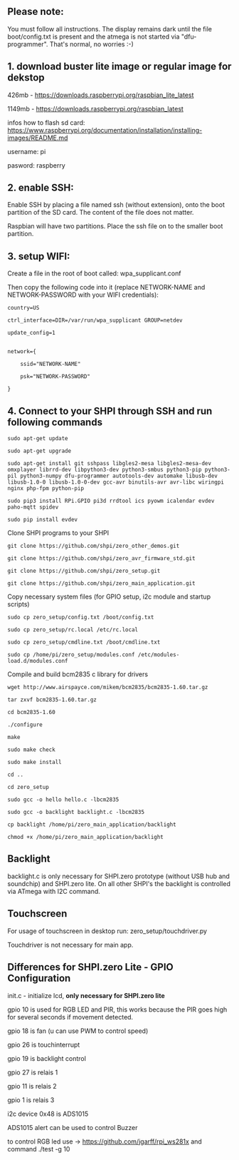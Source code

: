 ## Please note:


You must follow all instructions. The display remains dark until the file boot/config.txt is present
and the atmega is not started via "dfu-programmer". That's normal, no worries :-)


## 1. download buster lite image or regular image for dekstop

426mb  - https://downloads.raspberrypi.org/raspbian_lite_latest

1149mb -  https://downloads.raspberrypi.org/raspbian_latest


infos how to flash sd card: https://www.raspberrypi.org/documentation/installation/installing-images/README.md


username: pi

pasword: raspberry


## 2. enable SSH:

Enable SSH by placing a file named ssh (without extension), onto the boot partition of the SD card. The content of the file does not matter.

Raspbian will have two partitions. Place the ssh file on to the smaller boot partition.




## 3. setup WIFI:

Create a file in the root of boot called: wpa_supplicant.conf

Then copy the following code into it (replace NETWORK-NAME and NETWORK-PASSWORD with your WIFI credentials):

```console
country=US

ctrl_interface=DIR=/var/run/wpa_supplicant GROUP=netdev

update_config=1


network={

    ssid="NETWORK-NAME"

    psk="NETWORK-PASSWORD"

}
```

## 4. Connect to your SHPI through SSH and run following commands

```
sudo apt-get update

sudo apt-get upgrade

sudo apt-get install git sshpass libgles2-mesa libgles2-mesa-dev omxplayer librrd-dev libpython3-dev python3-smbus python3-pip python3-pil python3-numpy dfu-programmer autotools-dev automake libusb-dev libusb-1.0-0 libusb-1.0-0-dev gcc-avr binutils-avr avr-libc wiringpi nginx php-fpm python-pip

sudo pip3 install RPi.GPIO pi3d rrdtool ics pyowm icalendar evdev paho-mqtt spidev

sudo pip install evdev
```

Clone SHPI programs to your SHPI

```
git clone https://github.com/shpi/zero_other_demos.git

git clone https://github.com/shpi/zero_avr_firmware_std.git

git clone https://github.com/shpi/zero_setup.git

git clone https://github.com/shpi/zero_main_application.git
```

Copy necessary system files (for GPIO setup, i2c module and startup scripts)

```
sudo cp zero_setup/config.txt /boot/config.txt

sudo cp zero_setup/rc.local /etc/rc.local

sudo cp zero_setup/cmdline.txt /boot/cmdline.txt

sudo cp /home/pi/zero_setup/modules.conf /etc/modules-load.d/modules.conf

```

Compile and build bcm2835 c library for drivers

```
wget http://www.airspayce.com/mikem/bcm2835/bcm2835-1.60.tar.gz

tar zxvf bcm2835-1.60.tar.gz

cd bcm2835-1.60

./configure

make

sudo make check

sudo make install

cd ..

cd zero_setup

sudo gcc -o hello hello.c -lbcm2835

sudo gcc -o backlight backlight.c -lbcm2835

cp backlight /home/pi/zero_main_application/backlight

chmod +x /home/pi/zero_main_application/backlight
```


## Backlight

backlight.c is only necessary for SHPI.zero prototype (without USB hub and soundchip) and SHPI.zero lite. On all other SHPI's the backlight is controlled via ATmega with I2C command.


## Touchscreen

For usage of touchscreen in desktop run: zero_setup/touchdriver.py

Touchdriver is not necessary for main app.



## Differences for SHPI.zero Lite -  GPIO Configuration

init.c   - initialize lcd, **only necessary for SHPI.zero lite**

gpio 10  is used for RGB LED and PIR, this works because the PIR goes high for several seconds if movement detected.

gpio 18  is fan (u can use PWM to control speed)

gpio 26  is touchinterrupt

gpio 19 is backlight control

gpio 27 is relais  1

gpio 11 is relais 2

gpio 1   is relais 3

i2c device 0x48 is ADS1015

ADS1015 alert can be used to control Buzzer

to control  RGB led use  -> https://github.com/jgarff/rpi_ws281x    and command ./test -g 10







